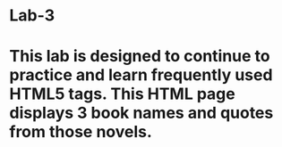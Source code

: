 # Lab-3
# This lab is designed to continue to practice and learn frequently used HTML5 tags. This HTML page displays 3 book names and quotes from those novels. 
